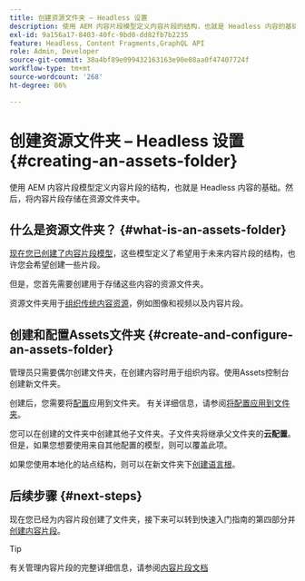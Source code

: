 ```yaml
---
title: 创建资源文件夹 – Headless 设置
description: 使用 AEM 内容片段模型定义内容片段的结构，也就是 Headless 内容的基础。
exl-id: 9a156a17-8403-40fc-9bd0-dd82fb7b2235
feature: Headless, Content Fragments,GraphQL API
role: Admin, Developer
source-git-commit: 38a4bf89e099432163163e90e08aa0f47407724f
workflow-type: tm+mt
source-wordcount: '268'
ht-degree: 86%

---
```


# 创建资源文件夹 – Headless 设置 {#creating-an-assets-folder}

使用 AEM 内容片段模型定义内容片段的结构，也就是 Headless 内容的基础。然后，将内容片段存储在资源文件夹中。

## 什么是资源文件夹？ {#what-is-an-assets-folder}

[现在您已创建了内容片段模型](create-content-model.md)，这些模型定义了希望用于未来内容片段的结构，也许您会希望创建一些片段。

但是，您首先需要创建用于存储这些内容的资源文件夹。

资源文件夹用于[组织传统内容资源](/help/assets/manage-digital-assets.md)，例如图像和视频以及内容片段。

## 创建和配置Assets文件夹 {#create-and-configure-an-assets-folder}

管理员只需要偶尔创建文件夹，在创建内容时用于组织内容。使用Assets控制台创建新文件夹。

创建后，您需要将[配置](/help/headless/setup/create-configuration.md)应用到文件夹。 有关详细信息，请参阅[将配置应用到文件夹](/help/sites-cloud/administering/content-fragments/setup.md#apply-the-configuration-to-your-folder)。

您可以在创建的文件夹中创建其他子文件夹。子文件夹将继承父文件夹的&#x200B;**云配置**。但是，如果您想要使用来自其他配置的模型，则可以覆盖此项。

如果您使用本地化的站点结构，则可以在新文件夹下[创建语言根](/help/assets/translate-assets.md)。

## 后续步骤 {#next-steps}

现在您已经为内容片段创建了文件夹，接下来可以转到快速入门指南的第四部分并[创建内容片段](create-content-fragment.md)。

>[!TIP]
>
>有关管理内容片段的完整详细信息，请参阅[内容片段文档](/help/sites-cloud/administering/content-fragments/overview.md)
